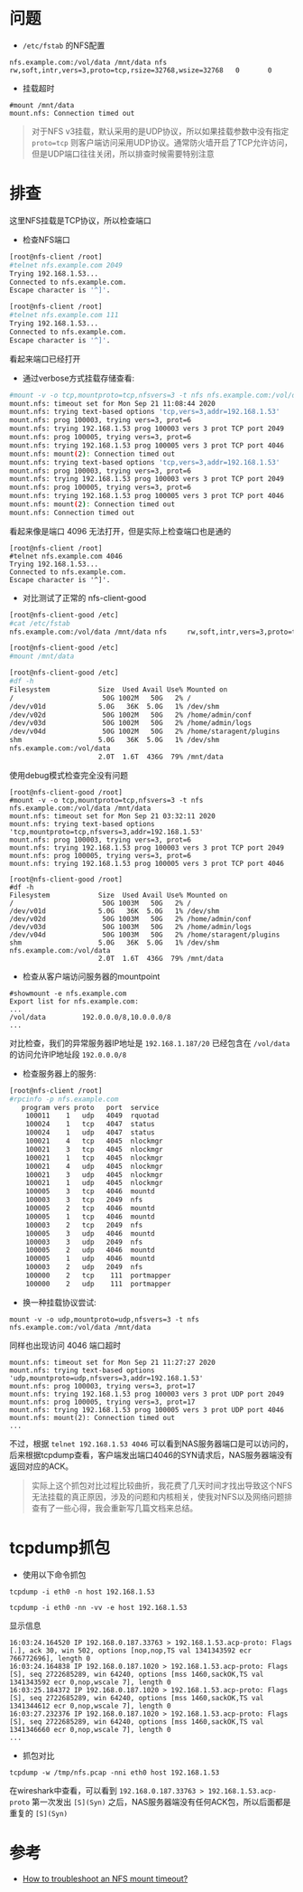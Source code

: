 # 问题

* `/etc/fstab` 的NFS配置

```
nfs.example.com:/vol/data /mnt/data nfs     rw,soft,intr,vers=3,proto=tcp,rsize=32768,wsize=32768   0       0
```

* 挂载超时

```
#mount /mnt/data
mount.nfs: Connection timed out
```

> 对于NFS v3挂载，默认采用的是UDP协议，所以如果挂载参数中没有指定 `proto=tcp` 则客户端访问采用UDP协议。通常防火墙开启了TCP允许访问，但是UDP端口往往关闭，所以排查时候需要特别注意

# 排查

这里NFS挂载是TCP协议，所以检查端口

* 检查NFS端口

```bash
[root@nfs-client /root]
#telnet nfs.example.com 2049
Trying 192.168.1.53...
Connected to nfs.example.com.
Escape character is '^]'.

[root@nfs-client /root]
#telnet nfs.example.com 111
Trying 192.168.1.53...
Connected to nfs.example.com.
Escape character is '^]'.
```

看起来端口已经打开

* 通过verbose方式挂载存储查看:

```bash
#mount -v -o tcp,mountproto=tcp,nfsvers=3 -t nfs nfs.example.com:/vol/data /mnt/data
mount.nfs: timeout set for Mon Sep 21 11:08:44 2020
mount.nfs: trying text-based options 'tcp,vers=3,addr=192.168.1.53'
mount.nfs: prog 100003, trying vers=3, prot=6
mount.nfs: trying 192.168.1.53 prog 100003 vers 3 prot TCP port 2049
mount.nfs: prog 100005, trying vers=3, prot=6
mount.nfs: trying 192.168.1.53 prog 100005 vers 3 prot TCP port 4046
mount.nfs: mount(2): Connection timed out
mount.nfs: trying text-based options 'tcp,vers=3,addr=192.168.1.53'
mount.nfs: prog 100003, trying vers=3, prot=6
mount.nfs: trying 192.168.1.53 prog 100003 vers 3 prot TCP port 2049
mount.nfs: prog 100005, trying vers=3, prot=6
mount.nfs: trying 192.168.1.53 prog 100005 vers 3 prot TCP port 4046
mount.nfs: mount(2): Connection timed out
mount.nfs: Connection timed out
```

看起来像是端口 4096 无法打开，但是实际上检查端口也是通的

```
[root@nfs-client /root]
#telnet nfs.example.com 4046
Trying 192.168.1.53...
Connected to nfs.example.com.
Escape character is '^]'.
```

* 对比测试了正常的 nfs-client-good

```bash
[root@nfs-client-good /etc]
#cat /etc/fstab 
nfs.example.com:/vol/data /mnt/data nfs     rw,soft,intr,vers=3,proto=tcp,rsize=32768,wsize=32768   0       0

[root@nfs-client-good /etc]
#mount /mnt/data

[root@nfs-client-good /etc]
#df -h
Filesystem            Size  Used Avail Use% Mounted on
/                      50G 1002M   50G   2% /
/dev/v01d             5.0G   36K  5.0G   1% /dev/shm
/dev/v02d              50G 1002M   50G   2% /home/admin/conf
/dev/v03d              50G 1002M   50G   2% /home/admin/logs
/dev/v04d              50G 1002M   50G   2% /home/staragent/plugins
shm                   5.0G   36K  5.0G   1% /dev/shm
nfs.example.com:/vol/data
                      2.0T  1.6T  436G  79% /mnt/data
```

使用debug模式检查完全没有问题

```
[root@nfs-client-good /root]
#mount -v -o tcp,mountproto=tcp,nfsvers=3 -t nfs nfs.example.com:/vol/data /mnt/data
mount.nfs: timeout set for Mon Sep 21 03:32:11 2020
mount.nfs: trying text-based options 'tcp,mountproto=tcp,nfsvers=3,addr=192.168.1.53'
mount.nfs: prog 100003, trying vers=3, prot=6
mount.nfs: trying 192.168.1.53 prog 100003 vers 3 prot TCP port 2049
mount.nfs: prog 100005, trying vers=3, prot=6
mount.nfs: trying 192.168.1.53 prog 100005 vers 3 prot TCP port 4046

[root@nfs-client-good /root]
#df -h
Filesystem            Size  Used Avail Use% Mounted on
/                      50G 1003M   50G   2% /
/dev/v01d             5.0G   36K  5.0G   1% /dev/shm
/dev/v02d              50G 1003M   50G   2% /home/admin/conf
/dev/v03d              50G 1003M   50G   2% /home/admin/logs
/dev/v04d              50G 1003M   50G   2% /home/staragent/plugins
shm                   5.0G   36K  5.0G   1% /dev/shm
nfs.example.com:/vol/data
                      2.0T  1.6T  436G  79% /mnt/data
```

*  检查从客户端访问服务器的mountpoint

```
#showmount -e nfs.example.com
Export list for nfs.example.com:
...
/vol/data         192.0.0.0/8,10.0.0.0/8
...
```

对比检查，我们的异常服务器IP地址是 `192.168.1.187/20` 已经包含在 `/vol/data` 的访问允许IP地址段 `192.0.0.0/8`

* 检查服务器上的服务:

```bash
[root@nfs-client /root]
#rpcinfo -p nfs.example.com
   program vers proto   port  service
    100011    1   udp   4049  rquotad
    100024    1   tcp   4047  status
    100024    1   udp   4047  status
    100021    4   tcp   4045  nlockmgr
    100021    3   tcp   4045  nlockmgr
    100021    1   tcp   4045  nlockmgr
    100021    4   udp   4045  nlockmgr
    100021    3   udp   4045  nlockmgr
    100021    1   udp   4045  nlockmgr
    100005    3   tcp   4046  mountd
    100003    3   tcp   2049  nfs
    100005    2   tcp   4046  mountd
    100005    1   tcp   4046  mountd
    100003    2   tcp   2049  nfs
    100005    3   udp   4046  mountd
    100003    3   udp   2049  nfs
    100005    2   udp   4046  mountd
    100005    1   udp   4046  mountd
    100003    2   udp   2049  nfs
    100000    2   tcp    111  portmapper
    100000    2   udp    111  portmapper
```

* 换一种挂载协议尝试:

```
mount -v -o udp,mountproto=udp,nfsvers=3 -t nfs nfs.example.com:/vol/data /mnt/data
```

同样也出现访问 4046 端口超时

```
mount.nfs: timeout set for Mon Sep 21 11:27:27 2020
mount.nfs: trying text-based options 'udp,mountproto=udp,nfsvers=3,addr=192.168.1.53'
mount.nfs: prog 100003, trying vers=3, prot=17
mount.nfs: trying 192.168.1.53 prog 100003 vers 3 prot UDP port 2049
mount.nfs: prog 100005, trying vers=3, prot=17
mount.nfs: trying 192.168.1.53 prog 100005 vers 3 prot UDP port 4046
mount.nfs: mount(2): Connection timed out
...
```

不过，根据 `telnet 192.168.1.53 4046` 可以看到NAS服务器端口是可以访问的，后来根据tcpdump查看，客户端发出端口4046的SYN请求后，NAS服务器端没有返回对应的ACK。

> 实际上这个抓包对比过程比较曲折，我花费了几天时间才找出导致这个NFS无法挂载的真正原因，涉及的问题和内核相关，使我对NFS以及网络问题排查有了一些心得，我会重新写几篇文档来总结。

# tcpdump抓包

* 使用以下命令抓包

```
tcpdump -i eth0 -n host 192.168.1.53

tcpdump -i eth0 -nn -vv -e host 192.168.1.53
```

显示信息

```
16:03:24.164520 IP 192.168.0.187.33763 > 192.168.1.53.acp-proto: Flags [.], ack 30, win 502, options [nop,nop,TS val 1341343592 ecr 766772696], length 0
16:03:24.164838 IP 192.168.0.187.1020 > 192.168.1.53.acp-proto: Flags [S], seq 2722685289, win 64240, options [mss 1460,sackOK,TS val 1341343592 ecr 0,nop,wscale 7], length 0
16:03:25.184372 IP 192.168.0.187.1020 > 192.168.1.53.acp-proto: Flags [S], seq 2722685289, win 64240, options [mss 1460,sackOK,TS val 1341344612 ecr 0,nop,wscale 7], length 0
16:03:27.232376 IP 192.168.0.187.1020 > 192.168.1.53.acp-proto: Flags [S], seq 2722685289, win 64240, options [mss 1460,sackOK,TS val 1341346660 ecr 0,nop,wscale 7], length 0
...
```

* 抓包对比

```
tcpdump -w /tmp/nfs.pcap -nni eth0 host 192.168.1.53
```

在wireshark中查看，可以看到 `192.168.0.187.33763 > 192.168.1.53.acp-proto` 第一次发出 `[S](Syn)` 之后，NAS服务器端没有任何ACK包，所以后面都是重复的 `[S](Syn)` 



# 参考

* [How to troubleshoot an NFS mount timeout?](https://access.redhat.com/solutions/1751813)
